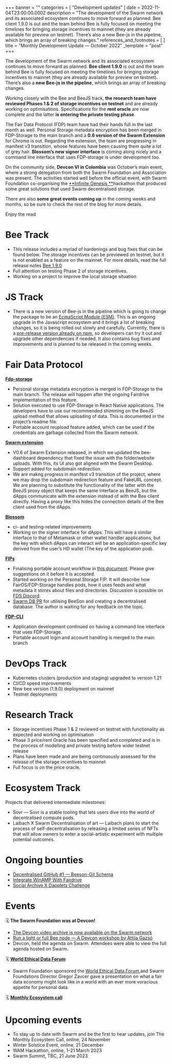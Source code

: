 +++
banner = ""
categories = [ "Development updates" ]
date = 2022-11-04T23:00:00.000Z
description = "The development of the Swarm network and its associated ecosystem continues to move forward as planned. Bee client 1.9.0 is out and the team behind Bee is fully focused on meeting the timelines for bringing storage incentives to mainnet (they are already available for preview on testnet). There’s also a new Bee-js in the pipeline, which brings an array of breaking changes."
references_and_footnotes = [ ]
title = "Monthly Development Update — October 2022"
_template = "post"
+++


The development of the Swarm network and its associated ecosystem continues to move forward as planned. **Bee client 1.9.0** is out and the team behind Bee is fully focused on meeting the timelines for bringing storage incentives to mainnet (they are already available for preview on testnet). There’s also a **new Bee-js in the pipeline**, which brings an array of breaking changes.

Working closely with the Bee and BeeJS track, **the research team have reviewed Phases 1 & 2 of storage incentives on testnet** and are already working on optimisations. Specifications for the **rent oracle** are now complete and the latter **is entering the private testing phase**.

The Fair Data Protocol (FDP) team have had their hands full in the last month as well. Personal Storage metadata encryption has been merged in FDP-Storage to the main branch and a **0.6 version of the Swarm Extension** for Chrome is out. Regarding the extension, the team are progressing in manifest v3 transition, whose features have been causing them quite a lot of grey hair. **Blossom’s new signer interface** is coming along nicely and a command line interface that uses FDP-storage is under development too.

On the community side, **Devcon VI in Colombia** was October’s main event, where a strong delegation from both the Swarm Foundation and Association was present. The activities started well before the official event, with Swarm Foundation co-organising the [**Infinite Genesis **](https://infinite-hackathons.eth.limo/#/)hackathon that produced some great solutions that used Swarm decentralised storage.

There are also **some great events coming up** in the coming weeks and months, so be sure to check the rest of the blog for more details.

Enjoy the read

# **Bee Track**

- This release includes a myriad of hardenings and bug fixes that can be found below. The storage incentives can be previewed on testnet, but it is not enabled as a feature on the mainnet. For more details, read the full release notes [Bee 1.9.0](https://github.com/ethersphere/bee/releases/tag/v1.9.0)
- Full attention on testing Phase 2 of storage incentives.
- Working on a project to improve the local storage situation

# **JS Track**

- There is a new version of Bee-js in the pipeline which is going to change the package to be an [EcmaScript Module (ESM)](https://developer.mozilla.org/en-US/docs/Web/JavaScript/Guide/Modules). This is an ongoing upgrade in the Javascript ecosystem and it brings a lot of breaking changes, so it is being rolled out slowly and carefully. Currently, there is a [pre-release version already on npm](https://www.npmjs.com/package/@ethersphere/bee-js/v/6.0.0-pre.0), so developers can try it out and upgrade other dependencies if needed. It also contains bug fixes and improvements and is planned to be released in the coming weeks.

# **Fair Data Protocol**

[**Fdp-storage**](https://github.com/fairDataSociety/fdp-storage)

- Personal storage metadata encryption is merged in FDP-Storage to the main branch. The release will happen after the ongoing Fairdrive implementation of this feature.
- Solution executed to use FDP-Storage in React Native applications. The developers have to use our recommended shimming on the BeeJS upload method that allows uploading of data. This is documented in the project’s readme file.
- Portable account reupload feature added, which can be used if the credentials are garbage collected from the Swarm network.

[**Swarm extension**](https://github.com/ethersphere/swarm-extension)

- V0.6 of Swarm Extension released, in which we updated the bee-dashboard dependency that fixed the issue with the folder/website uploads. With this, its UI also got aligned with the Swarm Desktop.
- Support added for subdomain redirection.
- We are makng progress in manifest v3 transition of the project, where we may drop the subdomain redirection feature and FakeURL concept. We are planning to substitute the functionality of the latter with the BeeJS proxy object that keeps the same interface as BeeJS, but the dApps communicate with the extension instead of with the Bee client directly. Having a proxy like this hides the connection details of the Bee client used from the dApps.

[**Blossom**](https://github.com/fairDataSociety/blossom)

- ci- and testing-related improvements
- Working on the signer interface for dApps. This will have a similar interface to that of Metamask or other wallet handler applications, but the key with which dApps can interact will be an application-specific key derived from the user’s HD wallet (The key of the application pod).

[**FIPs**](https://github.com/fairDataSociety/FIPs)

- Finalising portable account workflow in [this document](https://github.com/fairDataSociety/FIPs/blob/301bf00e2ab4c784a8a0c212e57a667f7f3d8577/text/0059-portable-account.md). Please give suggestions on it before it is accepted.
- Started working on the Personal Storage FIP. It will describe how FairOS/FDP-Storage handles pods, how it uses feeds and what metadata it stores about files and directories. Discussion is possible on [FDS Discord](https://discord.gg/KrVTmahcUA).
- [Swarm DB PR](https://github.com/fairDataSociety/FIPs/pull/60/files) for utilising BeeSon and creating a decentralised database. The author is waiting for any feedback on the topic.

[**FDP-CLI**](https://github.com/fairDataSociety/fdp-cli)

- Application development continued on having a command line interface that uses FDP-Storage.
- Portable account login and account handling is merged to the main branch

# **DevOps Track**

- Kubernetes clusters (production and staging) upgraded to version 1.21
- CI/CD speed improvements
- New bee version (1.9.0) deployment on mainnet
- Testnet deployments

# **Research Track**

- Storage incentives Phase 1 & 2 reviewed on testnet with functionality as expected and working on optimisation
- Phase 3 price/rent Oracle has been specified and completed and is in the process of modelling and private testing before wider testnet release
- Plans have been made and are being continuously assessed for the release of the storage incentives to mainnet
- Full focus is on the price oracle.

# **Ecosystem Track**

Projects that delivered intermediate milestones:

- Sovr — Sovr is a stable tooling that lets users dive into the world of decentralised compute pods.
- Laibach X Swarm Decentralisation of art — Laibach plans to start the process of self-decentralisation by releasing a limited series of NFTs that will allow owners to enter a social-artistic experiment with multiple potential outcomes.

# **Ongoing bounties**

- [Decentralised GitHub #1 — Beeson-Git Schema](https://gitcoin.co/issue/29430)
- [Integrate WinAMP With Fairdrive](https://gitcoin.co/issue/29335)
- [Social Archive X Dapplets Challenge](https://gitcoin.co/issue/29165)

# **Events**

🗓️ **The Swarm Foundation was at Devcon!**

- [The Devcon video archive is now available on the Swarm network](https://medium.com/ethereum-swarm/through-etherna-the-devcon-video-archive-is-now-available-on-the-swarm-network-66d4583df8c0)
- [Run a light or full Bee node — A Devcon workshop by Attila Gazsó](https://medium.com/ethereum-swarm/run-a-light-or-full-bee-node-a-devcon-workshop-by-attila-gazs%C3%B3-9730ee38cc33)
- Devcon, held the agenda on Swarm. Attendees were able to view the full agenda hosted on Swarm.

🗓️ [**World Ethical Data Forum**](https://worldethicaldataforum.org/)

- Swarm Foundation sponsored the [World Ethical Data Forum ](https://worldethicaldataforum.org/)and Swarm Foundations Director Gregor Žavcer gave a presentation on what a fair data economy might look like in a world with an ever more voracious appetite for personal data.

🗓️ [**Monthly Ecosystem call**](https://medium.com/ethereum-swarm/monthly-ecosystem-call-27-10-2022-recap-4751610f2127)

# **Upcoming events**

- To stay up to date with Swarm and be the first to hear updates, join The Monthly Ecosystem Call, online, 24 November
- Winter Solstice Event, online, 21 December
- WAM Hackathon, online, 1–21 March 2023
- Swarm Summit, TBC, 21 June 2023
